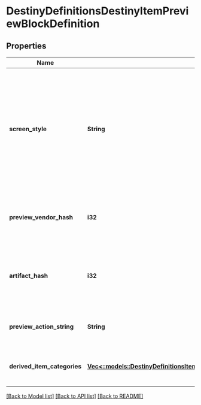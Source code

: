 # DestinyDefinitionsDestinyItemPreviewBlockDefinition

## Properties
Name | Type | Description | Notes
------------ | ------------- | ------------- | -------------
**screen_style** | **String** | A string that the game UI uses as a hint for which detail screen to show for the item. You, too, can leverage this for your own custom screen detail views. Note, however, that these are arbitrarily defined by designers: there&#39;s no guarantees of a fixed, known number of these - so fall back to something reasonable if you don&#39;t recognize it. | [optional] [default to null]
**preview_vendor_hash** | **i32** | If the preview data is derived from a fake \&quot;Preview\&quot; Vendor, this will be the hash identifier for the DestinyVendorDefinition of that fake vendor. | [optional] [default to null]
**artifact_hash** | **i32** | If this item should show you Artifact information when you preview it, this is the hash identifier of the DestinyArtifactDefinition for the artifact whose data should be shown. | [optional] [default to null]
**preview_action_string** | **String** | If the preview has an associated action (like \&quot;Open\&quot;), this will be the localized string for that action. | [optional] [default to null]
**derived_item_categories** | [**Vec<::models::DestinyDefinitionsItemsDestinyDerivedItemCategoryDefinition>**](Destiny.Definitions.Items.DestinyDerivedItemCategoryDefinition.md) | This is a list of the items being previewed, categorized in the same way as they are in the preview UI. | [optional] [default to null]

[[Back to Model list]](../README.md#documentation-for-models) [[Back to API list]](../README.md#documentation-for-api-endpoints) [[Back to README]](../README.md)



